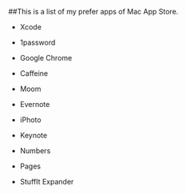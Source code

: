 ##This is a list of my prefer apps of Mac App Store.

* Xcode

* 1password
* Google Chrome
* Caffeine
* Moom
* Evernote
* iPhoto
* Keynote
* Numbers
* Pages
* StuffIt Expander
